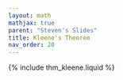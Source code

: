 ```yaml
---
layout: math
mathjax: true
parent: "Steven's Slides"
title: Kleene's Theorem
nav_order: 20
---
```


{% include thm_kleene.liquid %}